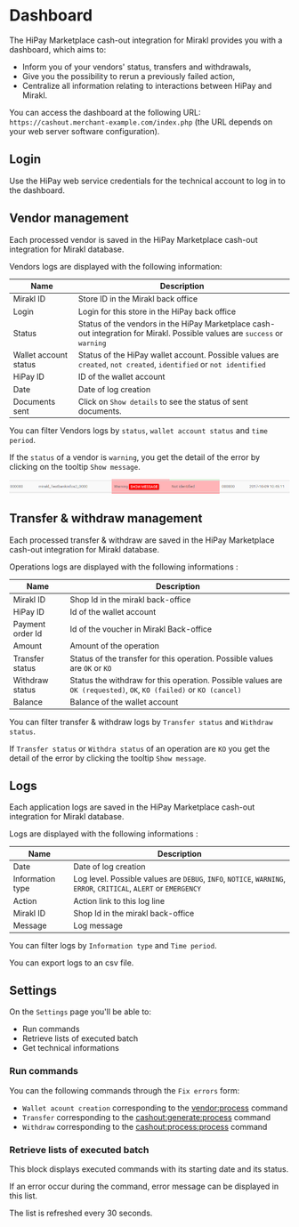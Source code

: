 # Dashboard

The HiPay Marketplace cash-out integration for Mirakl provides you with a dashboard, which aims to:

- Inform you of your vendors' status, transfers and withdrawals,
- Give you the possibility to rerun a previously failed action,
- Centralize all information relating to interactions between HiPay and Mirakl.

You can access the dashboard at the following URL: `https://cashout.merchant-example.com/index.php` (the URL depends on your web server software configuration).

## Login

Use the HiPay web service credentials for the technical account to log in to the dashboard.

## Vendor management

Each processed vendor is saved in the HiPay Marketplace cash-out integration for Mirakl database.

Vendors logs are displayed with the following information: 

|Name       | Description  |
|-----------|--------------|
| Mirakl ID  | Store ID in the Mirakl back office |
| Login  | Login for this store in the HiPay back office |
| Status  | Status of the vendors in the HiPay Marketplace cash-out integration for Mirakl. Possible values are `success` or `warning` |
| Wallet account status  | Status of the HiPay wallet account. Possible values are `created`, `not created`, `identified` or `not identified`  |
| HiPay ID  | ID of the wallet account |
| Date  | Date of log creation |
| Documents sent  | Click on `Show details` to see the status of sent documents. |

You can filter Vendors logs by `status`, `wallet account status` and `time period`.

If the `status` of a vendor is `warning`, you get the detail of the error by clicking on the tooltip `Show message`.

![vendor-warning](images/vendor-warning.png)

## Transfer & withdraw management

Each processed transfer & withdraw are saved in the HiPay Marketplace cash-out integration for Mirakl database.

Operations logs are displayed with the following informations : 

|Name       | Description  |
|-----------|--------------|
| Mirakl ID  | Shop Id in the mirakl back-office |
| HiPay ID  | Id of the wallet account |
| Payment order Id  | Id of the voucher in Mirakl Back-office |
| Amount | Amount of the operation |
| Transfer status  | Status of the transfer for this operation. Possible values are `OK` or `KO` |
| Withdraw status  | Status the withdraw for this operation. Possible values are `OK (requested)`, `OK`, `KO (failed)` or `KO (cancel)`  |
| Balance  | Balance of the wallet account |

You can filter transfer & withdraw logs by `Transfer status` and `Withdraw status`.

If `Transfer status` or `Withdra status` of an operation are `KO` you get the detail of the error by clicking the tooltip `Show message`.

## Logs

Each application logs are saved in the HiPay Marketplace cash-out integration for Mirakl database.

Logs are displayed with the following informations : 

|Name       | Description  |
|-----------|--------------|
| Date  | Date of log creation |
| Information type  | Log level. Possible values are `DEBUG`, `INFO`, `NOTICE`, `WARNING`, `ERROR`, `CRITICAL`, `ALERT` or `EMERGENCY` |
| Action  | Action link to this log line |
| Mirakl ID  | Shop Id in the mirakl back-office |
| Message  | Log message |

You can filter logs by `Information type` and `Time period`.

You can export logs to an csv file.

## Settings

On the `Settings` page you'll be able to: 

- Run commands
- Retrieve lists of executed batch
- Get technical informations

### Run commands
You can the following commands through the `Fix errors` form:

- `Wallet acount creation` corresponding to the [vendor:process](#general-usage-available-commands-vendor-processing) command
- `Transfer` corresponding to the [cashout:generate:process](#general-usage-available-commands-cash-out-generation) command
- `Withdraw` corresponding to the [cashout:process:process](#general-usage-available-commands-cash-out-processing) command

### Retrieve lists of executed batch

This block displays executed commands with its starting date and its status.

If an error occur during the command, error message can be displayed in this list.

The list is refreshed every 30 seconds.


